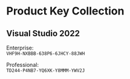 
# Product Key Collection

## Visual Studio 2022
Enterprise:  
```VHF9H-NXBBB-638P6-6JHCY-88JWH```

Professional:  
``TD244-P4NB7-YQ6XK-Y8MMM-YWV2J``
